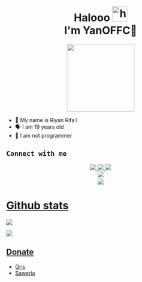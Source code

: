 <h1 align="center">Halooo <img src="https://user-images.githubusercontent.com/1303154/88677602-1635ba80-d120-11ea-84d8-d263ba5fc3c0.gif" width="40px" alt="hi"><br>I'm YanOFFC🗿 </h1>
<p align="center">
  <img src="https://github.com/yanoffc.png" width="180px" /></>
</p>

- 👼 My name is Riyan Rifa'i
- 🗣️ I am 19 years old 
- 🔭 I am not programmer

## ```Connect with me```
<p align="center">
  <a href="https://instagram.com/riyanrfai"><img src="https://img.shields.io/badge/Instagram-E4405F?style=for-the-badge&logo=instagram&logoColor=white"/> 
  <a href="https://wa.me/message/RI44KRCCNT2RM1"><img src="https://img.shields.io/badge/WhatsApp-25D366?style=for-the-badge&logo=whatsapp&logoColor=white" />
  <a href="https://t.me/yanoffc"><img src="https://img.shields.io/badge/Telegram-%230088cc.svg?&style=for-the-badge&logo=telegram&logoColor=white" /> <br>
  <a href="https://github.com/yanoffc"><img src="https://img.shields.io/badge/-GitHub-black?style=flat-square&logo=github" /> 
  <a href="https://youtube.com/@BANGYANOFFICIAL?si=BOvo8hxdtiOwDiZn"><br>
  <a href="https://komarev.com/ghpvc/?username=YanOFC&color=blue&style=flat-square&label=Profile+Dilihat"><img src="https://komarev.com/ghpvc/?username=YanOFC&color=blue&style=flat-square&label=Profile+Dilihat" />

</p>

 # Github stats
<p>

  ![](http://github-profile-summary-cards.vercel.app/api/cards/profile-details?username=YanOFC&theme=dracula)
</p>
<p>

  ![](http://github-profile-summary-cards.vercel.app/api/cards/stats?username=YanOFC&theme=dracula)
</p>

## Donate

- [Qris](https://telegra.ph/file/926d952559b98e9f22b2a.jpg)
- [Saweria](https://saweria.co/bngyan)
